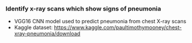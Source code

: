 ### Identify x-ray scans which show signs of pneumonia

- VGG16 CNN model used to predict pneumonia from chest X-ray scans
- Kaggle dataset: https://www.kaggle.com/paultimothymooney/chest-xray-pneumonia/download

